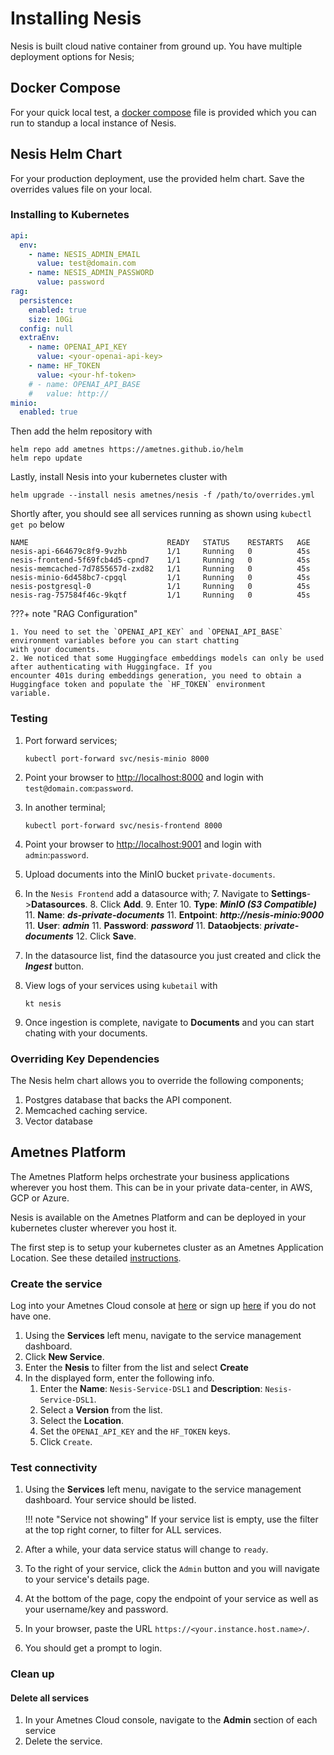 # Installing Nesis
Nesis is built cloud native container from ground up. You have multiple deployment options for Nesis;

## Docker Compose
For your quick local test, a <a href="https://github.com/ametnes/nesis/blob/main/compose.yml" target="_blank">docker compose</a> file is provided which you can
run to standup a local instance of Nesis.

## Nesis Helm Chart

For your production deployment, use the provided helm chart. Save the overrides values file on your local.

### Installing to Kubernetes

```yaml title="overrides.yml" linenums="1"
api:
  env:
    - name: NESIS_ADMIN_EMAIL
      value: test@domain.com
    - name: NESIS_ADMIN_PASSWORD
      value: password
rag:
  persistence:
    enabled: true
    size: 10Gi
  config: null
  extraEnv:
    - name: OPENAI_API_KEY
      value: <your-openai-api-key>
    - name: HF_TOKEN
      value: <your-hf-token>
    # - name: OPENAI_API_BASE
    #   value: http://
minio:
  enabled: true

```

Then add the helm repository with

```commandline linenums="1"
helm repo add ametnes https://ametnes.github.io/helm
helm repo update
```

Lastly, install Nesis into your kubernetes cluster with

```commandline linenums="1"
helm upgrade --install nesis ametnes/nesis -f /path/to/overrides.yml
```

Shortly after, you should see all services running as shown using `kubectl get po` below
```commandline
NAME                               READY   STATUS    RESTARTS   AGE
nesis-api-664679c8f9-9vzhb         1/1     Running   0          45s
nesis-frontend-5f69fcb4d5-cpnd7    1/1     Running   0          45s
nesis-memcached-7d7855657d-zxd82   1/1     Running   0          45s
nesis-minio-6d458bc7-cpgql         1/1     Running   0          45s
nesis-postgresql-0                 1/1     Running   0          45s
nesis-rag-757584f46c-9kqtf         1/1     Running   0          45s
```

???+ note "RAG Configuration"

    1. You need to set the `OPENAI_API_KEY` and `OPENAI_API_BASE` environment variables before you can start chatting
    with your documents.
    2. We noticed that some Huggingface embeddings models can only be used after authenticating with Huggingface. If you
    encounter 401s during embeddings generation, you need to obtain a Huggingface token and populate the `HF_TOKEN` environment
    variable.

### Testing

1. Port forward services;
   ```commandline title="Nesis Frontend"
   kubectl port-forward svc/nesis-minio 8000
   ```

2. Point your browser to [http://localhost:8000](http://localhost:8000) and login with `test@domain.com`:`password`.
   
3. In another terminal;
   ```commandline title="MinIO Frontend"
   kubectl port-forward svc/nesis-frontend 8000
   ```
   
4. Point your browser to [http://localhost:9001](http://localhost:9001) and login with `admin`:`password`.
   
5. Upload documents into the MinIO bucket `private-documents`.
6. In the `Nesis Frontend` add a datasource with;
      7. Navigate to **Settings**->**Datasources**.
      8. Click **Add**.
      9. Enter
         10. **Type**: _**MinIO (S3 Compatible)**_
         11. **Name**: _**ds-private-documents**_
         11. **Entpoint**: _**http://nesis-minio:9000**_
         11. **User**: _**admin**_
         11. **Password**: _**password**_
         11. **Dataobjects**: _**private-documents**_
      12. Click **Save**.
13. In the datasource list, find the datasource you just created and click the _**Ingest**_ button.
14. View logs of your services using `kubetail` with
    ```commandline
    kt nesis
    ```
15. Once ingestion is complete, navigate to **Documents** and you can start chating with your documents.

### Overriding Key Dependencies

The Nesis helm chart allows you to override the following components;

1. Postgres database that backs the API component.
2. Memcached caching service.
3. Vector database

## Ametnes Platform

The Ametnes Platform helps orchestrate your business applications wherever you host them. This can be in your private
data-center, in AWS, GCP or Azure.

Nesis is available on the Ametnes Platform and can be deployed in your kubernetes cluster wherever you host it.

The first step is to setup your kubernetes cluster as an Ametnes Application Location. See these detailed <a href="https://cloud.ametnes.com/docs/concepts/data-service-location/" target="_blank">instructions</a>.

### Create the service

Log into your Ametnes Cloud console at <a href="https://cloud.ametnes.com/console/signin" target="_blank">here</a>
or sign up <a href="https://cloud.ametnes.com/console/signup" target="_blank">here</a> if you do not have one.

1. Using the **Services** left menu, navigate to the service management dashboard.
2. Click **New Service**.
3. Enter the **__Nesis__** to filter from the list and select **__Create__**
4. In the displayed form, enter the following info.
    1. Enter the **Name**: `Nesis-Service-DSL1` and **Description**: `Nesis-Service-DSL1`.
    2. Select a **Version** from the list.
    3. Select the **Location**.
    4. Set the `OPENAI_API_KEY` and the `HF_TOKEN` keys.
    4. Click `Create`.

### Test connectivity

1. Using the **Services** left menu, navigate to the service management dashboard. Your service should be listed.

    !!! note "Service not showing"
        If your service list is empty, use the filter at the top right corner, to filter for ALL services.

2. After a while, your data service status will change to `ready`.
2. To the right of your service, click the `Admin` button and you will navigate to your service's details page.
3. At the bottom of the page, copy the endpoint of your service as well as your username/key and password.
4. In your browser, paste the URL `https://<your.instance.host.name>/`.
5. You should get a prompt to login.

### Clean up

#### Delete all services
1. In your Ametnes Cloud console, navigate to the **Admin** section of each service
2. Delete the service.

